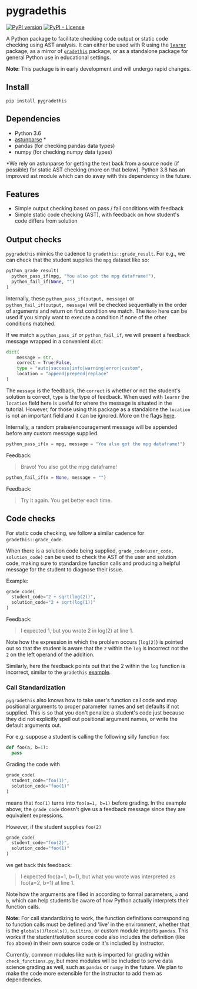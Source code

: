 # pygradethis

[![PyPI version](https://badge.fury.io/py/pygradethis.svg)](https://badge.fury.io/py/pygradethis)
[![PyPI - License](https://img.shields.io/pypi/l/pygradethis)](LICENSE)

A Python package to facilitate checking code output or static code checking
using AST analysis. It can either be used with R using the [`learnr`](https://rstudio.github.io/learnr/) package, as 
a mirror of [`gradethis`](https://rstudio-education.github.io/gradethis/index.html) package, or as a standalone package for general Python 
use in educational settings.

**Note**: This package is in early development and will undergo rapid changes.

## Install

```
pip install pygradethis
```

## Dependencies

- Python 3.6
- [astunparse](https://github.com/simonpercivall/astunparse) *
- pandas (for checking pandas data types)
- numpy (for checking numpy data types)

*We rely on astunparse for getting the text back from a source node (if possible) for 
static AST checking (more on that below). Python 3.8 has an improved ast module which
can do away with this dependency in the future.

## Features

- Simple output checking based on pass / fail conditions with feedback
- Simple static code checking (AST), with feedback on how student's code differs from solution

## Output checks

`pygradethis` mimics the cadence to `gradethis::grade_result`. For e.g., we can
check that the student supplies the `mpg` dataset like so:

```python
python_grade_result(
  python_pass_if(mpg, "You also got the mpg dataframe!"),
  python_fail_if(None, "")
)
```

Internally, these `python_pass_if(output, message)` or `python_fail_if(output, message)` will be checked sequentially in
the order of arguments and return on first condition we match. The `None` here can be used
if you simply want to execute a condition if none of the other conditions matched.

If we match a `python_pass_if` or `python_fail_if`, we will present a feedback message wrapped in a convenient `dict`:

```python
dict(
    message = str,
    correct = True|False,
    type = "auto|success|info|warning|error|custom",
    location = "append|prepend|replace"
)
```

The `message` is the feedback, the `correct` is whether or not the student's solution is correct, `type` is the type of feedback. When 
used with `learnr` the `location` field here is useful for where the message is situated in the tutorial. However, for those using 
this package as a standalone the `location` is not an important field and it can be ignored. More on the flags [here](https://rstudio.github.io/learnr/exercises.html#Exercise_Checking).

Internally, a random praise/encouragement message will be appended before any custom message supplied. 

```python
python_pass_if(x = mpg, message = "You also got the mpg dataframe!")
```
Feedback:
> Bravo! You also got the mpg dataframe!

```python
python_fail_if(x = None, message = "")
```
Feedback:
> Try it again. You get better each time.

## Code checks

For static code checking, we follow a similar cadence for `gradethis::grade_code`. 

When there is a solution code being supplied, `grade_code(user_code, solution_code)` can be used to check the AST of
the user and solution code, making sure to standardize function calls and producing a helpful message for the student
to diagnose their issue.

Example:

```python
grade_code(
  student_code="2 + sqrt(log(2))", 
  solution_code="2 + sqrt(log(1))"
)

```
Feedback:
> I expected 1, but you wrote 2 in log(2) at line 1.

Note how the expression in which the problem occurs (`log(2)`) is pointed out so that the 
student is aware that the `2` within the `log` is incorrect not the `2` on the left operand of 
the addition.

Similarly, here the feedback points out that the 2 within the `log` function is incorrect, similar to the 
`gradethis` [example](https://rstudio-education.github.io/gradethis/reference/grade_code.html).

### Call Standardization
`pygradethis` also knows how to take user's function call code and map positional arguments 
to proper parameter names and set defaults if not supplied. This is so that you don't penalize
a student's code just because they did not explicitly spell out positional argument names, or
write the default arguments out.

For e.g. suppose a student is calling the following silly function `foo`:

```python
def foo(a, b=1): 
  pass
```

Grading the code with

```python
grade_code(
  student_code="foo(1)", 
  solution_code="foo(1)"
)
```

means that `foo(1)` turns into `foo(a=1, b=1)` before grading. In the example above,
the `grade_code` doesn't give us a feedback message since they are equivalent expressions.

However, if the student supplies `foo(2)`

```python
grade_code(
  student_code="foo(2)", 
  solution_code="foo(1)"
)
```

we get back this feedback:
> I expected foo(a=1, b=1), but what you wrote was interpreted as foo(a=2, b=1) at line 1.

Note how the arguments are filled in according to formal parameters, `a` and `b`, which can
help students be aware of how Python actually interprets their function calls.

**Note:** For call standardizing to work, the function definitions corresponding to function 
calls must be defined  and 'live' in the environment, whether that is the `globals()`/`locals()`,
`builtins`, or custom module imports `pandas`. This works if the student/solution source code also 
includes the definition (like `foo` above) in their own source code or it's included by instructor. 

Currently, common modules like `math` is imported for grading within `check_functions.py`, but more modules 
will be included to serve data science grading as well, such as `pandas` or `numpy` in the future. 
We plan to make the code more extensible for the instructor to add them as dependencies.

